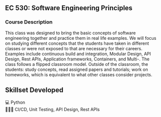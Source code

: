 ## EC 530: Software Engineering Principles

### Course Description
This class was designed to bring the basic concepts of software engineering together and practice them in real life examples. We will focus on studying different concepts that the students have taken in different classes or were not exposed to that are necessary for their careers. Examples include continuous build and integration, Modular Design, API Design, Rest APIs, Application frameworks, Containers, and Multi-. The class follows a flipped classroom model. Outside of the classroom, the students: study concepts, read assigned papers and tutorials; work on homeworks, which is equivalent to what other classes consider projects.

## Skillset Developed
💻 Python <br>
👨🏽‍💻 CI/CD, Unit Testing, API Design, Rest APIs<br>
